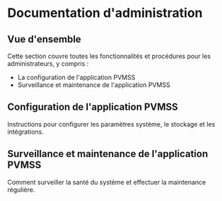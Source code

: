 # Documentation d'administration

## Vue d'ensemble

Cette section couvre toutes les fonctionnalités et procédures pour les administrateurs, y compris :

- La configuration de l'application PVMSS
- Surveillance et maintenance de l'application PVMSS

## Configuration de l'application PVMSS

Instructions pour configurer les paramètres système, le stockage et les intégrations.

## Surveillance et maintenance de l'application PVMSS

Comment surveiller la santé du système et effectuer la maintenance régulière.

